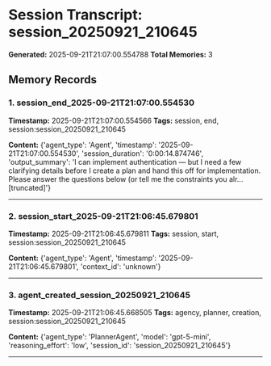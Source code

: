 # Session Transcript: session_20250921_210645

**Generated:** 2025-09-21T21:07:00.554788
**Total Memories:** 3

## Memory Records

### 1. session_end_2025-09-21T21:07:00.554530

**Timestamp:** 2025-09-21T21:07:00.554566
**Tags:** session, end, session:session_20250921_210645

**Content:** {'agent_type': 'Agent', 'timestamp': '2025-09-21T21:07:00.554530', 'session_duration': '0:00:14.874746', 'output_summary': 'I can implement authentication — but I need a few clarifying details before I create a plan and hand this off for implementation. Please answer the questions below (or tell me the constraints you alr...[truncated]'}

---

### 2. session_start_2025-09-21T21:06:45.679801

**Timestamp:** 2025-09-21T21:06:45.679811
**Tags:** session, start, session:session_20250921_210645

**Content:** {'agent_type': 'Agent', 'timestamp': '2025-09-21T21:06:45.679801', 'context_id': 'unknown'}

---

### 3. agent_created_session_20250921_210645

**Timestamp:** 2025-09-21T21:06:45.668505
**Tags:** agency, planner, creation, session:session_20250921_210645

**Content:** {'agent_type': 'PlannerAgent', 'model': 'gpt-5-mini', 'reasoning_effort': 'low', 'session_id': 'session_20250921_210645'}

---

